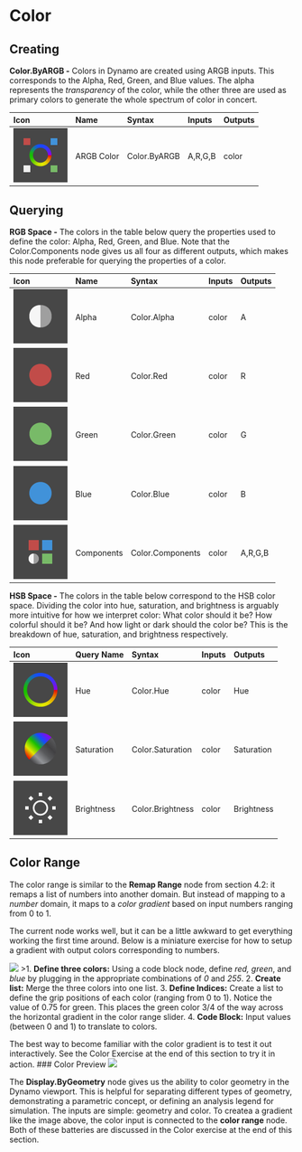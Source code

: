 Color
=====

Creating
--------

**Color.ByARGB -** Colors in Dynamo are created using ARGB inputs. This corresponds to the Alpha, Red, Green, and Blue values. The alpha represents the *transparency* of the color, while the other three are used as primary colors to generate the whole spectrum of color in concert.

<table>
<thead>
<tr class="header">
<th align="left">Icon</th>
<th align="left">Name</th>
<th align="left">Syntax</th>
<th align="left">Inputs</th>
<th align="left">Outputs</th>
</tr>
</thead>
<tbody>
<tr class="odd">
<td align="left"><img src="../images/icons/DSCore-Color-ByARGB-Large.png" /></td>
<td align="left">ARGB Color</td>
<td align="left">Color.ByARGB</td>
<td align="left">A,R,G,B</td>
<td align="left">color</td>
</tr>
</tbody>
</table>

Querying
--------

**RGB Space -** The colors in the table below query the properties used to define the color: Alpha, Red, Green, and Blue. Note that the Color.Components node gives us all four as different outputs, which makes this node preferable for querying the properties of a color.

<table>
<thead>
<tr class="header">
<th align="left">Icon</th>
<th align="left">Name</th>
<th align="left">Syntax</th>
<th align="left">Inputs</th>
<th align="left">Outputs</th>
</tr>
</thead>
<tbody>
<tr class="odd">
<td align="left"><img src="../images/icons/DSCore-Color-Alpha-Large.png" /></td>
<td align="left">Alpha</td>
<td align="left">Color.Alpha</td>
<td align="left">color</td>
<td align="left">A</td>
</tr>
<tr class="even">
<td align="left"><img src="../images/icons/DSCore-Color-Red-Large.png" /></td>
<td align="left">Red</td>
<td align="left">Color.Red</td>
<td align="left">color</td>
<td align="left">R</td>
</tr>
<tr class="odd">
<td align="left"><img src="../images/icons/DSCore-Color-Green-Large.png" /></td>
<td align="left">Green</td>
<td align="left">Color.Green</td>
<td align="left">color</td>
<td align="left">G</td>
</tr>
<tr class="even">
<td align="left"><img src="../images/icons/DSCore-Color-Blue-Large.png" /></td>
<td align="left">Blue</td>
<td align="left">Color.Blue</td>
<td align="left">color</td>
<td align="left">B</td>
</tr>
<tr class="odd">
<td align="left"><img src="../images/icons/DSCore-Color-Components-Large.png" /></td>
<td align="left">Components</td>
<td align="left">Color.Components</td>
<td align="left">color</td>
<td align="left">A,R,G,B</td>
</tr>
</tbody>
</table>

**HSB Space -** The colors in the table below correspond to the HSB color space. Dividing the color into hue, saturation, and brightness is arguably more intuitive for how we interpret color: What color should it be? How colorful should it be? And how light or dark should the color be? This is the breakdown of hue, saturation, and brightness respectively.

<table>
<thead>
<tr class="header">
<th align="left">Icon</th>
<th align="left">Query Name</th>
<th align="left">Syntax</th>
<th align="left">Inputs</th>
<th align="left">Outputs</th>
</tr>
</thead>
<tbody>
<tr class="odd">
<td align="left"><img src="../images/icons/DSCore-Color-Hue-Large.png" /></td>
<td align="left">Hue</td>
<td align="left">Color.Hue</td>
<td align="left">color</td>
<td align="left">Hue</td>
</tr>
<tr class="even">
<td align="left"><img src="../images/icons/DSCore-Color-Saturation-Large.png" /></td>
<td align="left">Saturation</td>
<td align="left">Color.Saturation</td>
<td align="left">color</td>
<td align="left">Saturation</td>
</tr>
<tr class="odd">
<td align="left"><img src="../images/icons/DSCore-Color-Brightness-Large.png" /></td>
<td align="left">Brightness</td>
<td align="left">Color.Brightness</td>
<td align="left">color</td>
<td align="left">Brightness</td>
</tr>
</tbody>
</table>

Color Range
-----------

The color range is similar to the **Remap Range** node from section 4.2: it remaps a list of numbers into another domain. But instead of mapping to a *number* domain, it maps to a *color gradient* based on input numbers ranging from 0 to 1.

The current node works well, but it can be a little awkward to get everything working the first time around. Below is a miniature exercise for how to setup a gradient with output colors corresponding to numbers.

![](images/4-5/range.png) &gt;1. **Define three colors:** Using a code block node, define *red, green*, and *blue* by plugging in the appropriate combinations of *0* and *255*. 2. **Create list:** Merge the three colors into one list. 3. **Define Indices:** Create a list to define the grip positions of each color (ranging from 0 to 1). Notice the value of 0.75 for green. This places the green color 3/4 of the way across the horizontal gradient in the color range slider. 4. **Code Block:** Input values (between 0 and 1) to translate to colors.

The best way to become familiar with the color gradient is to test it out interactively. See the Color Exercise at the end of this section to try it in action. \#\#\# Color Preview ![](images/4-5/cuboids.png)

The **Display.ByGeometry** node gives us the ability to color geometry in the Dynamo viewport. This is helpful for separating different types of geometry, demonstrating a parametric concept, or defining an analysis legend for simulation. The inputs are simple: geometry and color. To createa a gradient like the image above, the color input is connected to the **color range** node. Both of these batteries are discussed in the Color exercise at the end of this section.

